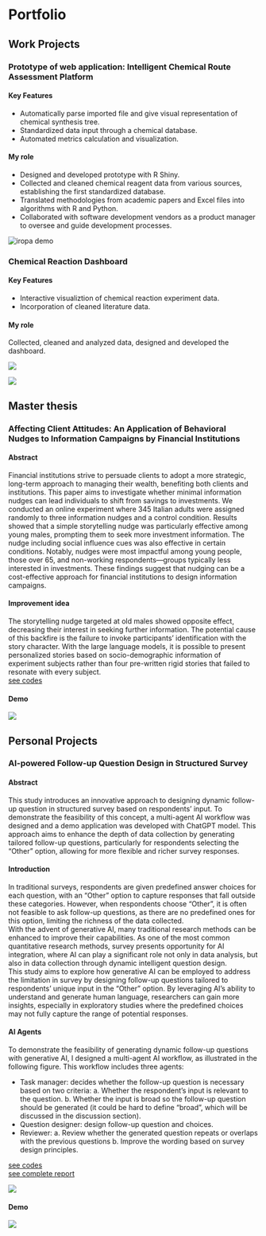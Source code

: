 # Portfolio
## Work Projects
### Prototype of web application: Intelligent Chemical Route Assessment Platform
#### Key Features 
- Automatically parse imported file and give visual representation of chemical synthesis tree.
- Standardized data input through a chemical database.
- Automated metrics calculation and visualization.

#### My role
- Designed and developed prototype with R Shiny.
- Collected and cleaned chemical reagent data from various sources, establishing the first standardized database.
- Translated methodologies from academic papers and Excel files into algorithms with R and Python.
- Collaborated with software development vendors as a product manager to oversee and guide development processes.

![iropa demo](images/iropa.png)
  
### Chemical Reaction Dashboard
#### Key Features 
- Interactive visualiztion of chemical reaction experiment data.
- Incorporation of cleaned literature data.

#### My role
Collected, cleaned and analyzed data, designed and developed the dashboard. 

![](images/dashboard1.png)

![](images/dashboard2.png)

## Master thesis
### Affecting Client Attitudes: An Application of Behavioral Nudges to Information Campaigns by Financial Institutions
#### Abstract
Financial institutions strive to persuade clients to adopt a more strategic, long-term approach to managing their wealth, benefiting both clients and institutions. This paper aims to investigate whether minimal information nudges can lead individuals to shift from savings to investments. We conducted an online experiment where 345 Italian adults were assigned randomly to three information nudges and a control condition. Results showed that a simple storytelling nudge was particularly effective among young males, prompting them to seek more investment information. The nudge including social influence cues was also effective in certain conditions. Notably, nudges were most impactful among young people, those over 65, and non-working respondents—groups typically less interested in investments. These findings suggest that nudging can be a cost-effective approach for financial institutions to design information campaigns.    
#### Improvement idea
The storytelling nudge targeted at old males showed opposite effect, decreasing their interest in seeking further information. The potential cause of this backfire is the failure to invoke participants’ identification with the story character. With the large language models, it is possible to present personalized stories based on socio-demographic information of experiment subjects rather than four pre-written rigid stories that failed to resonate with every subject.   
[see codes](https://github.com/claudiatang95/storynudge)
#### Demo
![](images/app_demo.gif)

## Personal Projects
### AI-powered Follow-up Question Design in Structured Survey
#### Abstract
This study introduces an innovative approach to designing dynamic follow-up question in structured survey based on respondents’ input. To demonstrate the feasibility of this concept, a multi-agent AI workflow was designed and a demo application was developed with ChatGPT model. This approach aims to enhance the depth of data collection by generating tailored follow-up questions, particularly for respondents selecting the “Other” option, allowing for more flexible and richer survey responses.    
#### Introduction
In traditional surveys, respondents are given predefined answer choices for each question, with an “Other” option to capture responses that fall outside these categories. However, when respondents choose “Other”, it is often not feasible to ask follow-up questions, as there are no predefined ones for this option, limiting the richness of the data collected.    
With the advent of generative AI, many traditional research methods can be enhanced to improve their capabilities. As one of the most common quantitative research methods, survey presents opportunity for AI integration, where AI can play a significant role not only in data analysis, but also in data collection through dynamic intelligent question design.    
This study aims to explore how generative AI can be employed to address the limitation in survey by designing follow-up questions tailored to respondents’ unique input in the “Other” option. By leveraging AI’s ability to understand and generate human language, researchers can gain more insights, especially in exploratory studies where the predefined choices may not fully capture the range of potential responses.  

#### AI Agents
To demonstrate the feasibility of generating dynamic follow-up questions with generative AI, I designed a multi-agent AI workflow, as illustrated in the following figure. This workflow includes three agents:      
- Task manager: decides whether the follow-up question is necessary based on two criteria: a. Whether the respondent’s input is relevant to the question. b. Whether the input is broad so the follow-up question should be generated (it could be hard to define “broad”, which will be discussed in the discussion section).
- Question designer: design follow-up question and choices.
- Reviewer: a. Review whether the generated question repeats or overlaps with the previous questions b. Improve the wording based on survey design principles.

[see codes](https://github.com/claudiatang95/isurvey)          
[see complete report](https://drive.google.com/file/d/1CN1L7eKnIOe_yNsewZDVrgrO2Edhjgvh/view?usp=share_link)


![](images/isurvey.png)  
#### Demo
![](images/isurvey.gif)







